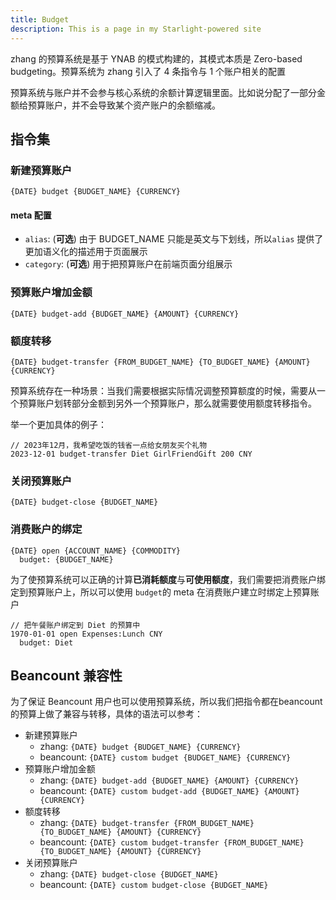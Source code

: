 ```yaml
---
title: Budget
description: This is a page in my Starlight-powered site
---
```



zhang 的预算系统是基于 YNAB 的模式构建的，其模式本质是 Zero-based budgeting。预算系统为 zhang 引入了 4 条指令与 1 个账户相关的配置

预算系统与账户并不会参与核心系统的余额计算逻辑里面。比如说分配了一部分金额给预算账户，并不会导致某个资产账户的余额缩减。

## 指令集

### 新建预算账户

```zhang
{DATE} budget {BUDGET_NAME} {CURRENCY}
```

#### meta 配置

- `alias`: (**可选**) 由于 BUDGET_NAME 只能是英文与下划线，所以`alias` 提供了更加语义化的描述用于页面展示
- `category`: (**可选**) 用于把预算账户在前端页面分组展示

### 预算账户增加金额

```zhang
{DATE} budget-add {BUDGET_NAME} {AMOUNT} {CURRENCY}
```

### 额度转移

```zhang
{DATE} budget-transfer {FROM_BUDGET_NAME} {TO_BUDGET_NAME} {AMOUNT} {CURRENCY}
```

预算系统存在一种场景：当我们需要根据实际情况调整预算额度的时候，需要从一个预算账户划转部分金额到另外一个预算账户，那么就需要使用额度转移指令。

举一个更加具体的例子：

```zhang
// 2023年12月，我希望吃饭的钱省一点给女朋友买个礼物
2023-12-01 budget-transfer Diet GirlFriendGift 200 CNY
```

### 关闭预算账户

```zhang
{DATE} budget-close {BUDGET_NAME}
```

### 消费账户的绑定

```zhang
{DATE} open {ACCOUNT_NAME} {COMMODITY}
  budget: {BUDGET_NAME}
```

为了使预算系统可以正确的计算**已消耗额度**与**可使用额度**，我们需要把消费账户绑定到预算账户上，所以可以使用 `budget`的
meta 在消费账户建立时绑定上预算账户

```zhang
// 把午餐账户绑定到 Diet 的预算中
1970-01-01 open Expenses:Lunch CNY
  budget: Diet
```

## Beancount 兼容性

为了保证 Beancount 用户也可以使用预算系统，所以我们把指令都在beancount的预算上做了兼容与转移，具体的语法可以参考：

- 新建预算账户
    - zhang: `{DATE} budget {BUDGET_NAME} {CURRENCY}`
    - beancount: `{DATE} custom budget {BUDGET_NAME} {CURRENCY}`
- 预算账户增加金额
    - zhang: `{DATE} budget-add {BUDGET_NAME} {AMOUNT} {CURRENCY}`
    - beancount: `{DATE} custom budget-add {BUDGET_NAME} {AMOUNT} {CURRENCY}`
- 额度转移
    - zhang: `{DATE} budget-transfer {FROM_BUDGET_NAME} {TO_BUDGET_NAME} {AMOUNT} {CURRENCY}`
    - beancount: `{DATE} custom budget-transfer {FROM_BUDGET_NAME} {TO_BUDGET_NAME} {AMOUNT} {CURRENCY}`
- 关闭预算账户
    - zhang: `{DATE} budget-close {BUDGET_NAME}`
    - beancount: `{DATE} custom budget-close {BUDGET_NAME}`

